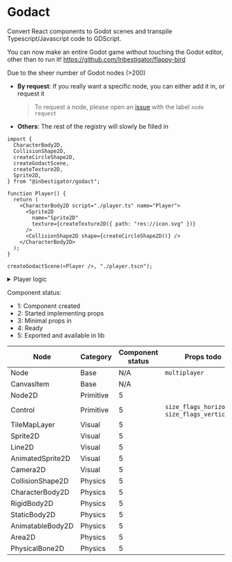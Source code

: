 # Godact

Convert React components to Godot scenes and transpile Typescript/Javascript
code to GDScript.

You can now make an entire Godot game without touching the Godot editor, other
than to run it! https://github.com/Inbestigator/flappy-bird

Due to the sheer number of Godot nodes (>200)

- **By request**: If you really want a specific node, you can either add it in,
  or request it
  > To request a node, please open an
  > [issue](https://github.com/inbestigator/godact/issues/new) with the label
  > `node request`
- **Others**: The rest of the registry will slowly be filled in

```tsx
import {
  CharacterBody2D,
  CollisionShape2D,
  createCircleShape2D,
  createGodactScene,
  createTexture2D,
  Sprite2D,
} from "@inbestigator/godact";

function Player() {
  return (
    <CharacterBody2D script="./player.ts" name="Player">
      <Sprite2D
        name="Sprite2D"
        texture={createTexture2D({ path: "res://icon.svg" })}
      />
      <CollisionShape2D shape={createCircleShape2D()} />
    </CharacterBody2D>
  );
}

createGodactScene(<Player />, "./player.tscn");
```

<details>

<summary>Player logic</summary>

```ts
// player.ts
"extends CharacterBody2D";

const Godot: any = null;

const SPEED = 300.0;
const JUMP_VELOCITY = -400.0;

export function _physics_process(delta: number) {
  if (!Godot.is_on_floor()) {
    Godot.velocity += Godot.get_gravity() * delta;
  }

  if (Godot.Input.is_action_just_pressed("ui_accept") && Godot.is_on_floor()) {
    Godot.velocity.y = JUMP_VELOCITY;
  }

  const direction = Godot.Input.get_axis("ui_left", "ui_right");
  if (direction) {
    Godot.velocity.x = direction * SPEED;
  } else {
    Godot.velocity.x = Godot.move_toward(
      Godot.velocity.x,
      0,
      SPEED * delta * (Godot.is_on_floor() ? 2 : 1),
    );
  }

  Godot.move_and_slide();
}
```

<details>

<summary>Transpiled GDScript code</summary>

```ts
extends CharacterBody2D

var Godot = null

var SPEED = 300

var JUMP_VELOCITY = -400

func _physics_process(delta):
    if !is_on_floor():
        velocity+=get_gravity() * delta
    if Input.is_action_just_pressed("ui_accept") and is_on_floor():
        velocity.y=JUMP_VELOCITY
    var direction = Input.get_axis("ui_left", "ui_right")
    if direction:
        velocity.x=direction * SPEED
    else:
        velocity.x=move_toward(velocity.x, 0, SPEED * delta * 2 if is_on_floor() else 1)
    move_and_slide()
```

</details>

</details>

Component status:

- 1: Component created
- 2: Started implementing props
- 3: Minimal props in
- 4: Ready
- 5: Exported and available in lib

| Node             | Category  | Component status | Props todo                                     |
| ---------------- | --------- | ---------------- | ---------------------------------------------- |
| Node             | Base      | N/A              | `multiplayer`                                  |
| CanvasItem       | Base      | N/A              |                                                |
| Node2D           | Primitive | 5                |                                                |
| Control          | Primitive | 5                | `size_flags_horizontal`, `size_flags_vertical` |
| TileMapLayer     | Visual    | 5                |                                                |
| Sprite2D         | Visual    | 5                |                                                |
| Line2D           | Visual    | 5                |                                                |
| AnimatedSprite2D | Visual    | 5                |                                                |
| Camera2D         | Visual    | 5                |                                                |
| CollisionShape2D | Physics   | 5                |                                                |
| CharacterBody2D  | Physics   | 5                |                                                |
| RigidBody2D      | Physics   | 5                |                                                |
| StaticBody2D     | Physics   | 5                |                                                |
| AnimatableBody2D | Physics   | 5                |                                                |
| Area2D           | Physics   | 5                |                                                |
| PhysicalBone2D   | Physics   | 5                |                                                |
